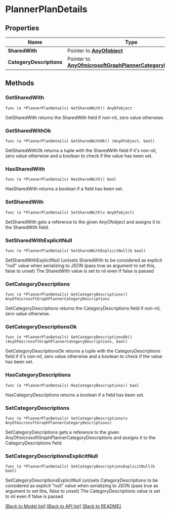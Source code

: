 # PlannerPlanDetails

## Properties

Name | Type | Description | Notes
------------ | ------------- | ------------- | -------------
**SharedWith** | Pointer to [**AnyOfobject**](anyOf&lt;object&gt;.md) |  | [optional] 
**CategoryDescriptions** | Pointer to [**AnyOfmicrosoftGraphPlannerCategoryDescriptions**](anyOf&lt;microsoft.graph.plannerCategoryDescriptions&gt;.md) |  | [optional] 

## Methods

### GetSharedWith

`func (o *PlannerPlanDetails) GetSharedWith() AnyOfobject`

GetSharedWith returns the SharedWith field if non-nil, zero value otherwise.

### GetSharedWithOk

`func (o *PlannerPlanDetails) GetSharedWithOk() (AnyOfobject, bool)`

GetSharedWithOk returns a tuple with the SharedWith field if it's non-nil, zero value otherwise
and a boolean to check if the value has been set.

### HasSharedWith

`func (o *PlannerPlanDetails) HasSharedWith() bool`

HasSharedWith returns a boolean if a field has been set.

### SetSharedWith

`func (o *PlannerPlanDetails) SetSharedWith(v AnyOfobject)`

SetSharedWith gets a reference to the given AnyOfobject and assigns it to the SharedWith field.

### SetSharedWithExplicitNull

`func (o *PlannerPlanDetails) SetSharedWithExplicitNull(b bool)`

SetSharedWithExplicitNull (un)sets SharedWith to be considered as explicit "null" value
when serializing to JSON (pass true as argument to set this, false to unset)
The SharedWith value is set to nil even if false is passed
### GetCategoryDescriptions

`func (o *PlannerPlanDetails) GetCategoryDescriptions() AnyOfmicrosoftGraphPlannerCategoryDescriptions`

GetCategoryDescriptions returns the CategoryDescriptions field if non-nil, zero value otherwise.

### GetCategoryDescriptionsOk

`func (o *PlannerPlanDetails) GetCategoryDescriptionsOk() (AnyOfmicrosoftGraphPlannerCategoryDescriptions, bool)`

GetCategoryDescriptionsOk returns a tuple with the CategoryDescriptions field if it's non-nil, zero value otherwise
and a boolean to check if the value has been set.

### HasCategoryDescriptions

`func (o *PlannerPlanDetails) HasCategoryDescriptions() bool`

HasCategoryDescriptions returns a boolean if a field has been set.

### SetCategoryDescriptions

`func (o *PlannerPlanDetails) SetCategoryDescriptions(v AnyOfmicrosoftGraphPlannerCategoryDescriptions)`

SetCategoryDescriptions gets a reference to the given AnyOfmicrosoftGraphPlannerCategoryDescriptions and assigns it to the CategoryDescriptions field.

### SetCategoryDescriptionsExplicitNull

`func (o *PlannerPlanDetails) SetCategoryDescriptionsExplicitNull(b bool)`

SetCategoryDescriptionsExplicitNull (un)sets CategoryDescriptions to be considered as explicit "null" value
when serializing to JSON (pass true as argument to set this, false to unset)
The CategoryDescriptions value is set to nil even if false is passed

[[Back to Model list]](../README.md#documentation-for-models) [[Back to API list]](../README.md#documentation-for-api-endpoints) [[Back to README]](../README.md)


